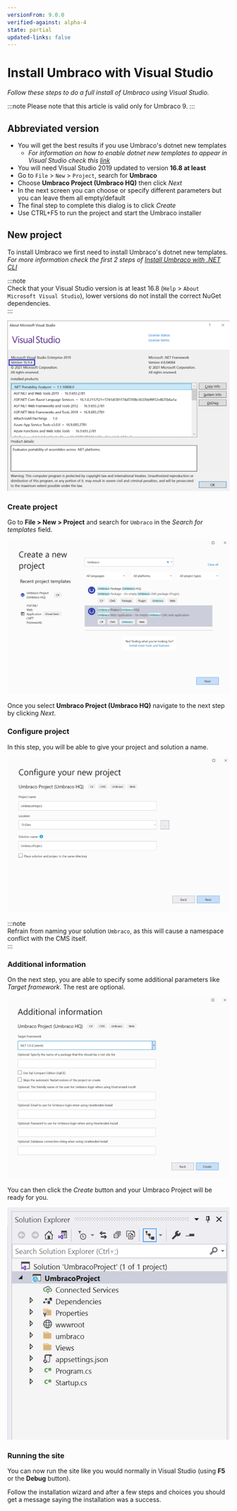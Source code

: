 ```yaml
---
versionFrom: 9.0.0
verified-against: alpha-4
state: partial
updated-links: false
---
```


# Install Umbraco with Visual Studio

_Follow these steps to do a full install of Umbraco using Visual Studio._

:::note
Please note that this article is valid only for Umbraco 9.
:::

## Abbreviated version

- You will get the best results if you use Umbraco's dotnet new templates
  - *For information on how to enable dotnet new templates to appear in Visual Studio check this [link](https://devblogs.microsoft.com/dotnet/net-cli-templates-in-visual-studio/)*
- You will need Visual Studio 2019 updated to version **16.8 at least**
- Go to `File` > `New` > `Project`, search for **Umbraco**
- Choose **Umbraco Project (Umbraco HQ)** then click *Next*
- In the next screen you can choose or specify different parameters but you can leave them all empty/default
- The final step to complete this dialog is to click *Create*
- Use CTRL+F5 to run the project and start the Umbraco installer

## New project

To install Umbraco we first need to install Umbraco's dotnet new templates.
*For more information check the first 2 steps of [Install Umbraco with .NET CLI](install-umbraco-with-templates.md#Install-the-template)*

:::note  
Check that your Visual Studio version is at least 16.8 (`Help` > `About Microsoft Visual Studio`), lower versions do not install the correct NuGet dependencies.  
:::

![Make sure you verify that you are using a compatible version of Visual Studio](images/VS/visual-studio-version-v9.png)

### Create project

Go to **File > New > Project** and search for `Umbraco` in the *Search for templates* field.

![](images/VS/create-project.png)

Once you select **Umbraco Project (Umbraco HQ)** navigate to the next step by clicking *Next*.

### Configure project

In this step, you will be able to give your project and solution a name.

![](images/VS/configure-project.png)

:::note  
Refrain from naming your solution `Umbraco`, as this will cause a namespace conflict with the CMS itself.  
:::

### Additional information

On the next step, you are able to specify some additional parameters like *Target framework*. The rest are optional.

![](images/VS/additional-info.png)

You can then click the *Create* button and your Umbraco Project will be ready for you.

![](images/VS/ready-solution.png)

### Running the site

You can now run the site like you would normally in Visual Studio (using **F5** or the **Debug** button).

Follow the installation wizard and after a few steps and choices you should get a message saying the installation was a success.
